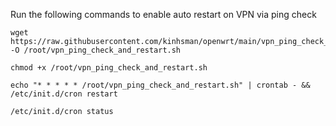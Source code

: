 Run the following commands to enable auto restart on VPN via ping check
```
wget https://raw.githubusercontent.com/kinhsman/openwrt/main/vpn_ping_check_and_restart.sh -O /root/vpn_ping_check_and_restart.sh
```

```
chmod +x /root/vpn_ping_check_and_restart.sh
```

```
echo "* * * * * /root/vpn_ping_check_and_restart.sh" | crontab - && /etc/init.d/cron restart
```

```
/etc/init.d/cron status
```
